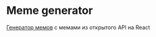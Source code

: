 # Meme generator

[Генератор мемов](https://julia-fedulova.github.io/meme-generator-react-hooks/) с мемами из открытого API на React
